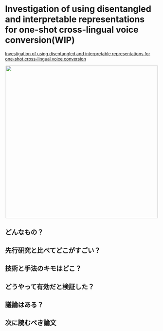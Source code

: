 # Investigation of using disentangled and interpretable representations for one-shot cross-lingual voice conversion(WIP)
[Investigation of using disentangled and interpretable representations for one-shot cross-lingual voice conversion](https://arxiv.org/abs/1808.05294)

 <p style="text-align:center;"><img src = "https://user-images.githubusercontent.com/37444351/45349526-71be3400-b5ec-11e8-8ef4-ccb3d73197ae.png" width=500 />
</p>

## どんなもの？


## 先行研究と比べてどこがすごい？


## 技術と手法のキモはどこ？


## どうやって有効だと検証した？


## 議論はある？


## 次に読むべき論文


